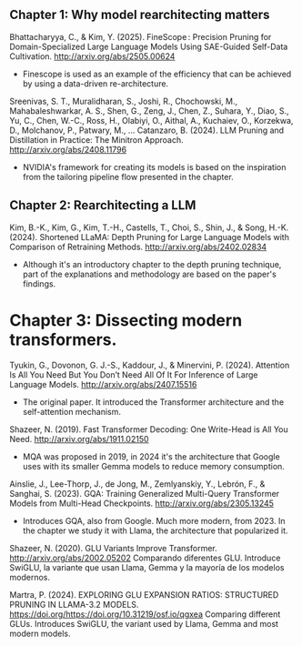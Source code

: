 ## Chapter 1: Why model rearchitecting matters

Bhattacharyya, C., & Kim, Y. (2025). FineScope : Precision Pruning for Domain-Specialized Large Language Models Using SAE-Guided Self-Data Cultivation. http://arxiv.org/abs/2505.00624
* Finescope is used as an example of the efficiency that can be achieved by using a data-driven re-architecture.

Sreenivas, S. T., Muralidharan, S., Joshi, R., Chochowski, M., Mahabaleshwarkar, A. S., Shen, G., Zeng, J., Chen, Z., Suhara, Y., Diao, S., Yu, C., Chen, W.-C., Ross, H., Olabiyi, O., Aithal, A., Kuchaiev, O., Korzekwa, D., Molchanov, P., Patwary, M., … Catanzaro, B. (2024). LLM Pruning and Distillation in Practice: The Minitron Approach. http://arxiv.org/abs/2408.11796
* NVIDIA's framework for creating its models is based on the inspiration from the tailoring pipeline flow presented in the chapter.

## Chapter 2: Rearchitecting a LLM
Kim, B.-K., Kim, G., Kim, T.-H., Castells, T., Choi, S., Shin, J., & Song, H.-K. (2024). Shortened LLaMA: Depth Pruning for Large Language Models with Comparison of Retraining Methods. http://arxiv.org/abs/2402.02834
* Although it's an introductory chapter to the depth pruning technique, part of the explanations and methodology are based on the paper's findings.

# Chapter 3: Dissecting modern transformers. 
Tyukin, G., Dovonon, G. J.-S., Kaddour, J., & Minervini, P. (2024). Attention Is All You Need But You Don’t Need All Of It For Inference of Large Language Models. http://arxiv.org/abs/2407.15516
* The original paper. It introduced the Transformer architecture and the self-attention mechanism.

Shazeer, N. (2019). Fast Transformer Decoding: One Write-Head is All You Need. http://arxiv.org/abs/1911.02150
* MQA was proposed in 2019, in 2024 it's the architecture that Google uses with its smaller Gemma models to reduce memory consumption.

Ainslie, J., Lee-Thorp, J., de Jong, M., Zemlyanskiy, Y., Lebrón, F., & Sanghai, S. (2023). GQA: Training Generalized Multi-Query Transformer Models from Multi-Head Checkpoints. http://arxiv.org/abs/2305.13245
* Introduces GQA, also from Google. Much more modern, from 2023. In the chapter we study it with Llama, the architecture that popularized it. 

Shazeer, N. (2020). GLU Variants Improve Transformer. http://arxiv.org/abs/2002.05202
Comparando diferentes GLU. Introduce SwiGLU, la variante que usan Llama, Gemma y la mayoría de los modelos modernos.

Martra, P. (2024). EXPLORING GLU EXPANSION RATIOS: STRUCTURED PRUNING IN LLAMA-3.2 MODELS. https://doi.org/https://doi.org/10.31219/osf.io/qgxea
Comparing different GLUs. Introduces SwiGLU, the variant used by Llama, Gemma and most modern models.
